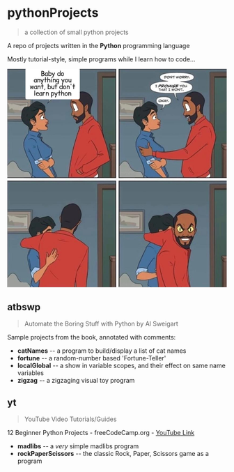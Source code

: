 # pythonProjects
> a collection of small python projects

A repo of projects written in the **Python** programming language

Mostly tutorial-style, simple programs while I learn how to code...

![learning Python image](imgs/pythonThriller.png)

## atbswp
> Automate the Boring Stuff with Python by Al Sweigart

Sample projects from the book, annotated with comments:
* **catNames** -- a program to build/display a list of cat names
* **fortune** -- a random-number based 'Fortune-Teller'
* **localGlobal** -- a show in variable scopes, and their effect on same name variables
* **zigzag** -- a zigzaging visual toy program

## yt
> YouTube Video Tutorials/Guides

12 Beginner Python Projects - freeCodeCamp.org - [YouTube Link](https://youtu.be/8ext9G7xspg)
* **madlibs** -- a *very* simple madlibs program
* **rockPaperScissors** -- the classic Rock, Paper, Scissors game as a program
